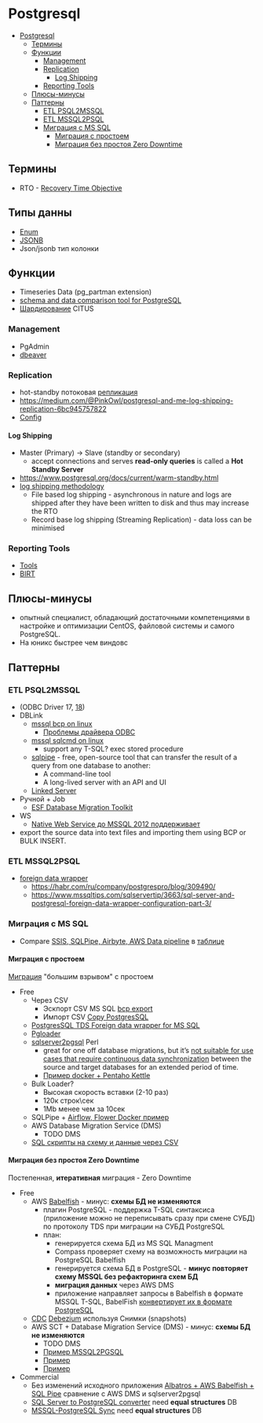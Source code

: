 # Postgresql

- [Postgresql](#postgresql)
  - [Термины](#термины)
  - [Функции](#функции)
    - [Management](#management)
    - [Replication](#replication)
      - [Log Shipping](#log-shipping)
    - [Reporting Tools](#reporting-tools)
  - [Плюсы-минусы](#плюсы-минусы)
  - [Паттерны](#паттерны)
    - [ETL PSQL2MSSQL](#etl-psql2mssql)
    - [ETL MSSQL2PSQL](#etl-mssql2psql)
    - [Миграция с MS SQL](#миграция-с-ms-sql)
      - [Миграция с простоем](#миграция-с-простоем)
      - [Миграция без простоя Zero Downtime](#миграция-без-простоя-zero-downtime)

## Термины

- RTO - [Recovery Time Objective](https://en.wikipedia.org/wiki/Disaster_recovery#Recovery_Time_Objective)

## Типы данны

- [Enum](https://www.postgresql.org/docs/current/datatype-enum.html)
- [JSONB](https://medium.com/geekculture/postgres-jsonb-usage-and-performance-analysis-cdbd1242a018)
- Json/jsonb тип колонки

## Функции

- Timeseries Data (pg_partman extension)
- [schema and data comparison tool for PostgreSQL](https://www.postgrescompare.com/)
- [Шардирование](../../arch/pattern/performance/shard.db.md) CITUS

### Management

- PgAdmin
- [dbeaver](https://dbeaver.io/)

### Replication

- hot-standby потоковая [репликация](../../arch/pattern/sync.data.md)
- https://medium.com/@PinkOwl/postgresql-and-me-log-shipping-replication-6bc945757822
- [Config](https://www.postgresql.org/docs/current/runtime-config-replication.html)

#### Log Shipping

- Master (Primary) -> Slave (standby or secondary) 
  - accept connections and serves **read-only queries** is called a **Hot Standby Server**
- https://www.postgresql.org/docs/current/warm-standby.html
- [log shipping methodology](https://medium.com/@PinkOwl/postgresql-and-me-log-shipping-replication-6bc945757822)
  - File based log shipping - asynchronous in nature and logs are shipped after they have been written to disk and thus may increase the RTO
  - Record base log shipping (Streaming Replication) - data loss can be minimised

### Reporting Tools

- [Tools](https://www.postgresql.org/download/products/5/)
- [BIRT](https://eclipse.github.io/birt-website/)

## Плюсы-минусы

- опытный специалист, обладающий достаточными компетенциями в настройке и оптимизации CentOS, файловой системы и самого PostgreSQL.
- На юникс быстрее чем виндовс

## Паттерны

### ETL PSQL2MSSQL

- (ODBC Driver 17, [18](https://learn.microsoft.com/ru-ru/sql/connect/odbc/linux-mac/installing-the-microsoft-odbc-driver-for-sql-server?view=sql-server-ver16&tabs=alpine18-install%2Calpine17-install%2Cdebian8-install%2Credhat7-13-install%2Crhel7-offline))
- DBLink
  - [mssql bcp on linux](https://docs.microsoft.com/ru-ru/sql/linux/sql-server-linux-migrate-bcp?view=sql-server-ver16)
    - [Проблемы драйвера ODBC](https://learn.microsoft.com/ru-ru/sql/connect/odbc/linux-mac/known-issues-in-this-version-of-the-driver?view=sql-server-ver16)
  - [mssql sqlcmd on linux](https://docs.microsoft.com/ru-ru/sql/linux/quickstart-install-connect-ubuntu?view=sql-server-ver16)
    - support any T-SQL? exec stored procedure
  - [sqlpipe](https://sqlpipe.com/transfer-data-from-postgresql-to-sql-server/) - free, open-source tool that can transfer the result of a query from one database to another:
    - A command-line tool
    - A long-lived server with an API and UI
  - [Linked Server](https://www.mssqltips.com/sqlservertip/3662/sql-server-and-postgresql-linked-server-configuration-part-2/)
- Ручной + Job
  - [ESF Database Migration Toolkit](https://www.dbsofts.com/articles/postgresql_to_sql_server/)
- WS
  - [Native Web Service до MSSQL 2012 поддерживает](https://www.developer.com/database/creating-native-web-services-in-sql-server/)
- export the source data into text files and importing them using BCP or BULK INSERT.

### ETL MSSQL2PSQL

- [foreign data wrapper](https://guriysamarin.medium.com/how-to-transfer-data-from-ms-sql-to-postgresql-or-good-design-vs-speed-1baad5665309) 
  - https://habr.com/ru/company/postgrespro/blog/309490/
  - https://www.mssqltips.com/sqlservertip/3663/sql-server-and-postgresql-foreign-data-wrapper-configuration-part-3/

### Миграция с MS SQL

- Compare [SSIS, SQLPipe, Airbyte, AWS Data pipeline](https://www.sqlpipe.com/blog/ssis-alternatives) в [таблице](https://docs.google.com/spreadsheets/d/16DrvIIczpy4V-4BzNvtI-IyNQfkU21GFX-JcWEjkf4A/edit#gid=0)

#### Миграция с простоем

[Миграция](../../arch/pattern/refactoring/migration.md) "большим взрывом" с простоем

- Free
    - Через CSV
      - Эскпорт CSV MS SQL [bcp export](https://learn.microsoft.com/ru-ru/sql/tools/bcp-utility?view=sql-server-ver16)
      - Импорт CSV [Copy PostgresSQL](https://www.postgresql.org/docs/current/sql-copy.html)
    - [PostgresSQL TDS Foreign data wrapper for MS SQL](https://github.com/tds-fdw/tds_fdw)
    - [Pgloader](https://pgloader.io/)
    - [sqlserver2pgsql](https://github.com/dalibo/sqlserver2pgsql) Perl
      - great for one off database migrations, but it’s [not suitable for use cases that require continuous data synchronization](https://nuvalence.io/insights/microsoft-sql-server-to-postgresql-migration-using-sqlserver2pgsql/) between the source and target databases for an extended period of time.
      - [Пример docker + Pentaho Kettle](https://nuvalence.io/insights/microsoft-sql-server-to-postgresql-migration-using-sqlserver2pgsql/)
    - Bulk Loader?
      - Высокая скорость вставки (2-10 раз)
      - 120к строк\сек
      - 1Mb менее чем за 10сек
    - SQLPipe + [Airflow, Flower Docker пример](https://habr.com/ru/articles/512386/)
    - AWS Database Migration Service (DMS)  
      - TODO DMS
    - [SQL скрипты на схему и данные через CSV](https://github.com/yogimehla/SQLtoPostgresMigrationScript)

#### Миграция без простоя Zero Downtime

Постепенная, __итеративная__ миграция - Zero Downtime

- Free
  - AWS [Babelfish](https://babelfishpg.org) - минус: __схемы БД не изменяются__
    - плагин PostgreSQL - поддержка T-SQL синтаксиса (приложение можно не переписывать сразу при смене СУБД) по протоколу TDS при миграции на СУБД PostgreSQL
    - план:
      - генерируется схема БД из MS SQL Managment
      - Compass проверяет схему на возможность миграции на PostgreSQL Babelfish
      - генерируется схема БД в PostgreSQL - __минус повторяет схему MSSQL без рефакторинга схем БД__
      - __миграция данных__ через AWS DMS
      - приложение направляет запросы в Babelfish в формате MSSQL T-SQL, BabelFish [конвертирует их в формате PostgreSQL](https://disk.yandex.ru/i/ovwejkZmzQ7_SA)
  - [CDC](../../arch/system.class/cdc.md) [Debezium](../../technology/cdc/debezium.md) используя Снимки (snapshots)
  - AWS SCT + Database Migration Service (DMS) - минус: __схемы БД не изменяются__
    - TODO DMS
    - [Пример MSSQL2PGSQL](https://transactts.com/complex-aws-migrations-sct/)
    - [Пример](https://www.youtube.com/watch?v=3oG_xewMpOM&ab_channel=CodeSpace)
    - [Пример](https://www.youtube.com/watch?v=3DcCX89Mz78&ab_channel=DotNext)
- Commercial
  - Без изменений исходного приложения [Albatros + AWS Babelfish + SQL Pipe](https://www.sqlpipe.com/blog/migrate-sql-server-to-postgresql) сравнение с AWS DMS и sqlserver2pgsql
  - [SQL Server to PostgreSQL converter](https://www.convert-in.com/mss2pgs.htm) need __equal structures__ DB
  - [MSSQL-PostgreSQL Sync](https://www.convert-in.com/m2psync.htm) need __equal structures__ DB